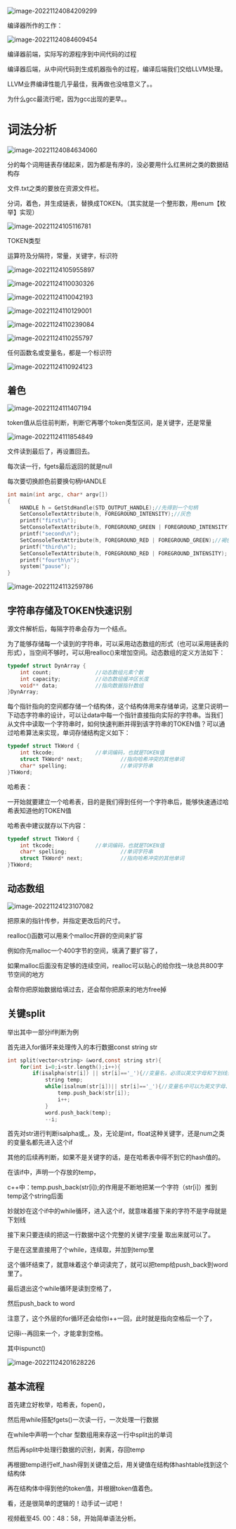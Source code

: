 ![image-20221124084209299](词法分析,语法分析.assets/image-20221124084209299.png)

编译器所作的工作：

![image-20221124084609454](词法分析,语法分析.assets/image-20221124084609454.png)

编译器前端，实际写的源程序到中间代码的过程

编译器后端，从中间代码到生成机器指令的过程，编译后端我们交给LLVM处理。



LLVM业界编译性能几乎最佳，我再做也没啥意义了。。

为什么gcc最流行呢，因为gcc出现的更早。。

# 词法分析

![image-20221124084634060](词法分析,语法分析.assets/image-20221124084634060.png)

 分的每个词用链表存储起来，因为都是有序的，没必要用什么红黑树之类的数据结构存

文件.txt之类的要放在资源文件栏。

分词，着色，并生成链表，替换成TOKEN。（其实就是一个整形数，用enum【枚举】实现）

 

![image-20221124105116781](词法分析,语法分析.assets/image-20221124105116781.png)

TOKEN类型

运算符及分隔符，常量，关键字，标识符

![image-20221124105955897](词法分析,语法分析.assets/image-20221124105955897.png)

![image-20221124110030326](词法分析,语法分析.assets/image-20221124110030326.png)

![image-20221124110042193](词法分析,语法分析.assets/image-20221124110042193.png)

![image-20221124110129001](词法分析,语法分析.assets/image-20221124110129001.png)

![image-20221124110239084](词法分析,语法分析.assets/image-20221124110239084.png)

![image-20221124110255797](词法分析,语法分析.assets/image-20221124110255797.png)

任何函数名或变量名，都是一个标识符

![image-20221124110924123](词法分析,语法分析.assets/image-20221124110924123.png)



## 着色

![image-20221124111407194](词法分析,语法分析.assets/image-20221124111407194.png)

token值从后往前判断，判断它再哪个token类型区间，是关键字，还是常量

![image-20221124111854849](词法分析,语法分析.assets/image-20221124111854849.png)

文件读到最后了，再设置回去。

每次读一行，fgets最后返回的就是null

每次要切换颜色前要换句柄HANDLE

```c
int main(int argc, char* argv[])
{
	HANDLE h = GetStdHandle(STD_OUTPUT_HANDLE);//先得到一个句柄
	SetConsoleTextAttribute(h, FOREGROUND_INTENSITY);//灰色
	printf("first\n");
	SetConsoleTextAttribute(h, FOREGROUND_GREEN | FOREGROUND_INTENSITY);//绿色
	printf("second\n");
	SetConsoleTextAttribute(h, FOREGROUND_RED | FOREGROUND_GREEN);//褐色，常量
	printf("third\n");
	SetConsoleTextAttribute(h, FOREGROUND_RED | FOREGROUND_INTENSITY);	//红色
	printf("fourth\n");
	system("pause");
}
```

![image-20221124113259786](词法分析,语法分析.assets/image-20221124113259786.png)



## 字符串存储及TOKEN快速识别

源文件解析后，每隔字符串会存为一个结点。

为了能够存储每一个读到的字符串，可以采用动态数组的形式（也可以采用链表的形式），当空间不够时，可以用realloc()来增加空间。动态数组的定义方法如下：

```c
typedef struct DynArray {
	int count;				//动态数组元素个数
	int capacity;			//动态数组缓冲区长度
	void** data;			//指向数据指针数组
}DynArray;

```

每个指针指向的空间都存储一个结构体，这个结构体用来存储单词，这里只说明一下动态字符串的设计，可以让data中每一个指针直接指向实际的字符串。当我们从文件中读取一个字符串时，如何快速判断并得到该字符串的TOKEN值？可以通过哈希算法来实现，单词存储结构定义如下：

```c
typedef struct TkWord {
	int tkcode;				//单词编码，也就是TOKEN值
	struct TkWord* next;			//指向哈希冲突的其他单词
	char* spelling;					//单词字符串
}TkWord;
```



哈希表：

一开始就要建立一个哈希表，目的是我们得到任何一个字符串后，能够快速通过哈希表知道他的TOKEN值

哈希表中建议就存以下内容：

```c
typedef struct TkWord {
	int tkcode;				//单词编码，也就是TOKEN值
	char* spelling;					//单词字符串
    struct TkWord* next;			//指向哈希冲突的其他单词
}TkWord;
```





## 动态数组

![image-20221124123107082](词法分析,语法分析.assets/image-20221124123107082.png)

把原来的指针传参，并指定更改后的尺寸。



realloc()函数可以用来个malloc开辟的空间来扩容

例如你先malloc一个400字节的空间，填满了要扩容了，

如果malloc后面没有足够的连续空间，realloc可以贴心的给你找一块总共800字节空间的地方

会帮你把原始数据给填过去，还会帮你把原来的地方free掉





## 关键split

举出其中一部分if判断为例

首先进入for循环来处理传入的本行数据const string str

```c
int split(vector<string> &word,const string str){
	for(int i=0;i<str.length();i++){
		if(isalpha(str[i]) || str[i]=='_'){//变量名，必须以英文字母和下划线开头
			string temp;
			while(isalnum(str[i])|| str[i]=='_'){//变量名中可以为英文字母、数字和下划线
				temp.push_back(str[i]);
				i++;
			}
			word.push_back(temp);
			--i;
```

首先对str进行判断isalpha或_，及，无论是int，float这种关键字，还是num之类的变量名都先进入这个if

其他的后续再判断，如果不是关键字的话，是在哈希表中得不到它的hash值的。

在该if中，声明一个存放的temp，

c++中：temp.push_back(str[i]);的作用是不断地把某一个字符（str[i]）推到temp这个string后面

妙就妙在这个if中的while循环，进入这个if，就意味着接下来的字符不是字母就是下划线

接下来只要连续的把这一行数据中这个完整的关键字/变量 取出来就可以了。

于是在这里直接用了个while，连续取，并加到temp里

这个循环结束了，就意味着这个单词读完了，就可以把temp给push_back到word里了。

最后退出这个while循环是读到空格了，

然后push_back to word

注意了，这个外层的for循环还会给你i++一回，此时就是指向空格后一个了，

记得i--再回来一个，才能拿到空格。

其中ispunct()

![image-20221124201628226](词法分析,语法分析.assets/image-20221124201628226.png)





## 基本流程

首先建立好枚举，哈希表，fopen()，

然后用while搭配fgets()一次读一行，一次处理一行数据

在while中声明一个char 型数组用来存这一行中split出的单词

然后再split中处理行数据的识别，剥离，存回temp

再根据temp进行elf_hash得到关键值之后，用关键值在结构体hashtable找到这个结构体

再在结构体中得到他的token值，并根据token值着色。

看，还是很简单的逻辑的！动手试一试吧！





 

















视频截至45.   00：48：58，开始简单语法分析。



